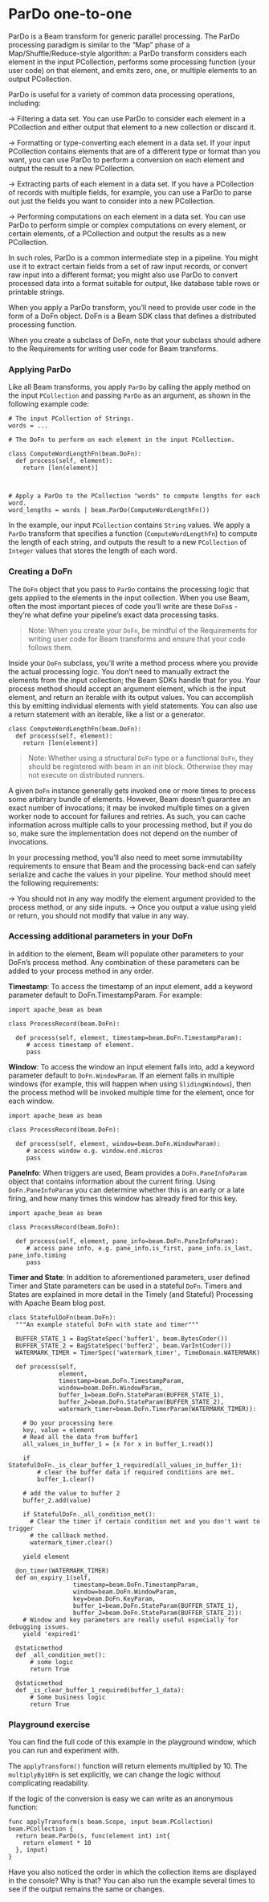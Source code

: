 <!--
Licensed under the Apache License, Version 2.0 (the "License");
you may not use this file except in compliance with the License.
You may obtain a copy of the License at
http://www.apache.org/licenses/LICENSE-2.0
Unless required by applicable law or agreed to in writing, software
distributed under the License is distributed on an "AS IS" BASIS,
WITHOUT WARRANTIES OR CONDITIONS OF ANY KIND, either express or implied.
See the License for the specific language governing permissions and
limitations under the License.
-->
# ParDo one-to-one

ParDo is a Beam transform for generic parallel processing. The ParDo processing paradigm is similar to the “Map” phase of a Map/Shuffle/Reduce-style algorithm: a ParDo transform considers each element in the input PCollection, performs some processing function (your user code) on that element, and emits zero, one, or multiple elements to an output PCollection.

ParDo is useful for a variety of common data processing operations, including:

→ Filtering a data set. You can use ParDo to consider each element in a PCollection and either output that element to a new collection or discard it.

→ Formatting or type-converting each element in a data set. If your input PCollection contains elements that are of a different type or format than you want, you can use ParDo to perform a conversion on each element and output the result to a new PCollection.

→ Extracting parts of each element in a data set. If you have a PCollection of records with multiple fields, for example, you can use a ParDo to parse out just the fields you want to consider into a new PCollection.

→ Performing computations on each element in a data set. You can use ParDo to perform simple or complex computations on every element, or certain elements, of a PCollection and output the results as a new PCollection.

In such roles, ParDo is a common intermediate step in a pipeline. You might use it to extract certain fields from a set of raw input records, or convert raw input into a different format; you might also use ParDo to convert processed data into a format suitable for output, like database table rows or printable strings.

When you apply a ParDo transform, you’ll need to provide user code in the form of a DoFn object. DoFn is a Beam SDK class that defines a distributed processing function.

When you create a subclass of DoFn, note that your subclass should adhere to the Requirements for writing user code for Beam transforms.


### Applying ParDo

Like all Beam transforms, you apply `ParDo` by calling the apply method on the input `PCollection` and passing `ParDo` as an argument, as shown in the following example code:

```
# The input PCollection of Strings.
words = ...

# The DoFn to perform on each element in the input PCollection.

class ComputeWordLengthFn(beam.DoFn):
  def process(self, element):
    return [len(element)]



# Apply a ParDo to the PCollection "words" to compute lengths for each word.
word_lengths = words | beam.ParDo(ComputeWordLengthFn())
```

In the example, our input `PCollection` contains `String` values. We apply a `ParDo` transform that specifies a function (`ComputeWordLengthFn`) to compute the length of each string, and outputs the result to a new `PCollection` of `Integer` values that stores the length of each word.

### Creating a DoFn

The `DoFn` object that you pass to `ParDo` contains the processing logic that gets applied to the elements in the input collection. When you use Beam, often the most important pieces of code you’ll write are these `DoFn`s - they’re what define your pipeline’s exact data processing tasks.

> Note: When you create your `DoFn`, be mindful of the Requirements for writing user code for Beam transforms and ensure that your code follows them.

Inside your `DoFn` subclass, you’ll write a method process where you provide the actual processing logic. You don’t need to manually extract the elements from the input collection; the Beam SDKs handle that for you. Your process method should accept an argument element, which is the input element, and return an iterable with its output values. You can accomplish this by emitting individual elements with yield statements. You can also use a return statement with an iterable, like a list or a generator.

```
class ComputeWordLengthFn(beam.DoFn):
  def process(self, element):
    return [len(element)]
```

> Note: Whether using a structural `DoFn` type or a functional `DoFn`, they should be registered with beam in an init block. Otherwise they may not execute on distributed runners.

A given `DoFn` instance generally gets invoked one or more times to process some arbitrary bundle of elements. However, Beam doesn’t guarantee an exact number of invocations; it may be invoked multiple times on a given worker node to account for failures and retries. As such, you can cache information across multiple calls to your processing method, but if you do so, make sure the implementation does not depend on the number of invocations.

In your processing method, you’ll also need to meet some immutability requirements to ensure that Beam and the processing back-end can safely serialize and cache the values in your pipeline. Your method should meet the following requirements:

→ You should not in any way modify the element argument provided to the process method, or any side inputs.
→ Once you output a value using yield or return, you should not modify that value in any way.

### Accessing additional parameters in your DoFn

In addition to the element, Beam will populate other parameters to your DoFn’s process method. Any combination of these parameters can be added to your process method in any order.

**Timestamp**: To access the timestamp of an input element, add a keyword parameter default to DoFn.TimestampParam. For example:

```
import apache_beam as beam

class ProcessRecord(beam.DoFn):

  def process(self, element, timestamp=beam.DoFn.TimestampParam):
     # access timestamp of element.
     pass
```

**Window**: To access the window an input element falls into, add a keyword parameter default to `DoFn.WindowParam`. If an element falls in multiple windows (for example, this will happen when using `SlidingWindows`), then the process method will be invoked multiple time for the element, once for each window.

```
import apache_beam as beam

class ProcessRecord(beam.DoFn):

  def process(self, element, window=beam.DoFn.WindowParam):
     # access window e.g. window.end.micros
     pass
```

**PaneInfo**: When triggers are used, Beam provides a `DoFn.PaneInfoParam` object that contains information about the current firing. Using `DoFn.PaneInfoParam` you can determine whether this is an early or a late firing, and how many times this window has already fired for this key.

```
import apache_beam as beam

class ProcessRecord(beam.DoFn):

  def process(self, element, pane_info=beam.DoFn.PaneInfoParam):
     # access pane info, e.g. pane_info.is_first, pane_info.is_last, pane_info.timing
     pass
```

**Timer and State**: In addition to aforementioned parameters, user defined Timer and State parameters can be used in a stateful `DoFn`. Timers and States are explained in more detail in the Timely (and Stateful) Processing with Apache Beam blog post.

```
class StatefulDoFn(beam.DoFn):
  """An example stateful DoFn with state and timer"""

  BUFFER_STATE_1 = BagStateSpec('buffer1', beam.BytesCoder())
  BUFFER_STATE_2 = BagStateSpec('buffer2', beam.VarIntCoder())
  WATERMARK_TIMER = TimerSpec('watermark_timer', TimeDomain.WATERMARK)

  def process(self,
              element,
              timestamp=beam.DoFn.TimestampParam,
              window=beam.DoFn.WindowParam,
              buffer_1=beam.DoFn.StateParam(BUFFER_STATE_1),
              buffer_2=beam.DoFn.StateParam(BUFFER_STATE_2),
              watermark_timer=beam.DoFn.TimerParam(WATERMARK_TIMER)):

    # Do your processing here
    key, value = element
    # Read all the data from buffer1
    all_values_in_buffer_1 = [x for x in buffer_1.read()]

    if StatefulDoFn._is_clear_buffer_1_required(all_values_in_buffer_1):
        # clear the buffer data if required conditions are met.
        buffer_1.clear()

    # add the value to buffer 2
    buffer_2.add(value)

    if StatefulDoFn._all_condition_met():
      # Clear the timer if certain condition met and you don't want to trigger
      # the callback method.
      watermark_timer.clear()

    yield element

  @on_timer(WATERMARK_TIMER)
  def on_expiry_1(self,
                  timestamp=beam.DoFn.TimestampParam,
                  window=beam.DoFn.WindowParam,
                  key=beam.DoFn.KeyParam,
                  buffer_1=beam.DoFn.StateParam(BUFFER_STATE_1),
                  buffer_2=beam.DoFn.StateParam(BUFFER_STATE_2)):
    # Window and key parameters are really useful especially for debugging issues.
    yield 'expired1'

  @staticmethod
  def _all_condition_met():
      # some logic
      return True

  @staticmethod
  def _is_clear_buffer_1_required(buffer_1_data):
      # Some business logic
      return True
```

### Playground exercise

You can find the full code of this example in the playground window, which you can run and experiment with.

The `applyTransform()` function will return elements multiplied by 10. The `multiplyBy10Fn` is set explicitly, we can change the logic without complicating readability.

If the logic of the conversion is easy we can write as an anonymous function:
```
func applyTransform(s beam.Scope, input beam.PCollection) beam.PCollection {
  return beam.ParDo(s, func(element int) int{
  	return element * 10
  }, input)
}
```

Have you also noticed the order in which the collection items are displayed in the console? Why is that? You can also run the example several times to see if the output remains the same or changes.